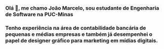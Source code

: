 ### Olá 👋, me chamo João Marcelo,  sou estudante de Engenharia de Software na PUC-Minas
### Tenho experiência na área de contabilidade bancária de pequenas e médias empresas e também já desempenhei o papel de designer gráfico para marketing em mídias digitais.

<!--
**joaomarcelocpa/joaomarcelocpa** is a ✨ _special_ ✨ repository because its `README.md` (this file) appears on your GitHub profile.

Here are some ideas to get you started:

- 🔭 I’m currently working on ...
- 🌱 I’m currently learning ...
- 👯 I’m looking to collaborate on ...
- 🤔 I’m looking for help with ...
- 💬 Ask me about ...
- 📫 How to reach me: ...
- 😄 Pronouns: ...
- ⚡ Fun fact: ...
-->
